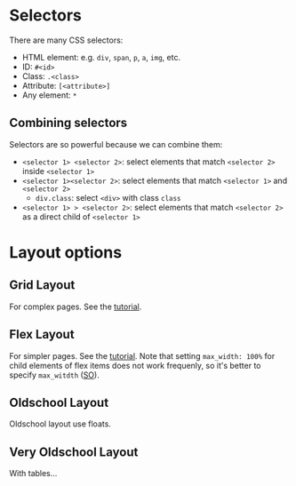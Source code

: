 # Selectors
There are many CSS selectors:

- HTML element: e.g. `div`, `span`, `p`, `a`, `img`, etc.
- ID: `#<id>`
- Class: `.<class>`
- Attribute: `[<attribute>]`
- Any element: `*`

## Combining selectors
Selectors are so powerful because we can combine them:

- `<selector 1> <selector 2>`: select elements that match `<selector 2>` inside `<selector 1>`
- `<selector 1><selector 2>`: select elements that match `<selector 1>` and `<selector 2>`
    - `div.class`: select `<div>` with class `class`
- `<selector 1> > <selector 2>`: select elements that match `<selector 2>` as a direct child of `<selector 1>`


# Layout options

## Grid Layout
For complex pages. See the [tutorial](https://css-tricks.com/snippets/css/complete-guide-grid/).

## Flex Layout
For simpler pages. See the [tutorial](https://css-tricks.com/snippets/css/a-guide-to-flexbox/).
Note that setting `max_width: 100%` for child elements of flex items does not work frequenly, so it's better to specify `max_witdth` ([SO](https://stackoverflow.com/questions/21103622/auto-resize-image-in-css-flexbox-layout-and-keeping-aspect-ratio)).

## Oldschool Layout
Oldschool layout use floats.

## Very Oldschool Layout
With tables...

